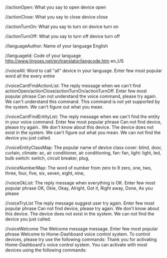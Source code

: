 //actionOpen: What you say to open device
open

//actionClose: What you say to close device 
close

//actionTurnOn: What you say to turn on device 
turn on

//actionTurnOff: What you say to turn off device 
turn off

//languageAuthor: Name of your language 
English

//languageId: Code of your language http://www.lingoes.net/en/translator/langcode.htm
en_US

//voiceAll: Word to call "all" device in your language. Enter few most popular word
all the
every
entire

//voiceCantFindActionList: The reply message when we can't find actionOpen/actionClose/actionTurnOn/actionTurnOff. Enter few most popular phrase
Can not understand the voice command, please try again.
We can't understand this command.
This command is not yet supported by the system.
We can't figure out what you mean.

//voiceCantFindEntityList: The reply message when we can't find the entity in your voice command. Enter few most popular phrase
Can not find device, please try again..
We don't know about this device.
The device does not exist in the system.
We can't figure out what you mean.
We can not find the device you just called.

//voiceEntityClassMap: The popular name of device class
cover: blind, door, curtain,
climate: ac, air conditioner, air conditioning,
fan: fan,
light: light, led, bulb
switch: switch, circuit breaker, plug,

//voiceNumberMap: The word of number from zero to 9
zero, one, two, three, four, five, six, seven, eight, nine,

//voiceOkList: The reply message when everything is OK. Enter few most popular phrase
OK, Okie, Okay, Alright, Got it, Right away, Done, As you please

//voiceTryList The reply message suggest user try again. Enter few most popular phrase
Can not find device, please try again.
We don't know about this device.
The device does not exist in the system.
We can not find the device you just called.

//voiceWelcome The Welcome message message. Enter few most popular phrase
Welcome to Home-Dashboard voice control system. To control devices, please try use the following commands:
Thank you for activating Home-Dashboard's voice control system. You can activate with most devices using the following commands: